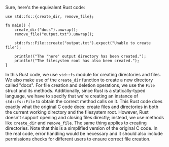 Sure, here's the equivalent Rust code:
```
use std::fs::{create_dir, remove_file};

fn main() {
    create_dir("docs").unwrap();
    remove_file("output.txt").unwrap();

    std::fs::File::create("output.txt").expect("Unable to create file");

    println!("The 'here' output directory has been created.");
    println!("The filesystem root has also been created.");
}
```
In this Rust code, we use `std::fs` module for creating directories and files. We also make use of the `create_dir` function to create a new directory called "docs". For file creation and deletion operations, we use the `File` struct and its methods. Additionally, since Rust is a statically-typed language, we have to specify that we're creating an instance of `std::fs::File` to obtain the correct method calls on it.
This Rust code does exactly what the original C code does: create files and directories in both the current working directory and the filesystem root. However, Rust doesn't support opening and closing files directly; instead, we use methods like `create_dir` and `remove_file`. The same thing applies to creating directories.
Note that this is a simplified version of the original C code. In the real code, error handling would be necessary and it should also include permissions checks for different users to ensure correct file creation.
